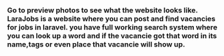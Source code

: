 <h3> Go to preview photos to see what the website looks like. LaraJobs is a website where you can post and find vacancies for jobs in laravel. you have full working search system where you can look up a word and if the vacancie got that word in its name,tags or even place that vacancie will show up. </h3>